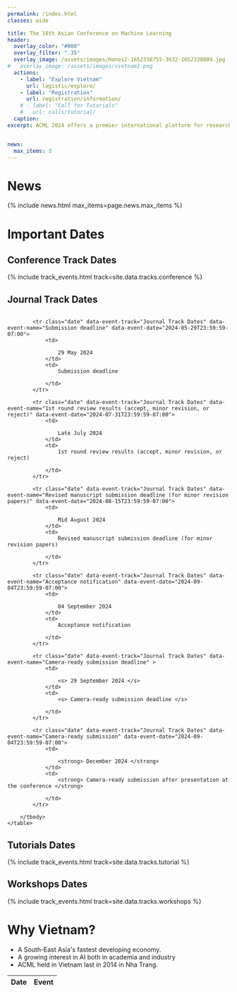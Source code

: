 ```yaml
---
permalink: /index.html
classes: wide

title: The 16th Asian Conference on Machine Learning
header:
  overlay_color: "#000"
  overlay_filter: ".35"
  overlay_image: /assets/images/Hanoi2-1652338755-3632-1652338809.jpg
#   overlay_image: /assets/images/vietnam1.png
  actions:
    - label: "Explore Vietnam"
      url: logistic/explore/
    - label: "Registration"
      url: registration/information/
    # - label: "Call for Tutorials"
    #   url: calls/tutorial/
  caption:
excerpt: ACML 2024 offers a premier international platform for researchers in Machine Learning and related disciplines to exchange innovative ideas, share progress, and showcase achievements. The conference will be held in person from December 5-8, 2024, in Hanoi, Vietnam.


news:
  max_items: 3
---
```


# News

{% include news.html max_items=page.news.max_items %}

# Important Dates

<div class="events">

<div class="article-container">
	<div class="article">
	<h2>Conference Track Dates</h2>

{% include track_events.html track=site.data.tracks.conference %}


</div>


<div class="article">
	<h2>Journal Track Dates</h2>

<div style="overflow-x:auto;"> <!-- Responsive table -->
	<table>
		<thead>
			<tr>
				<th>Date</th>
				<th>Event</th>
			</tr>
		</thead>
		<tbody>
			
			
			<tr class="date" data-event-track="Journal Track Dates" data-event-name="Submission deadline" data-event-date="2024-05-29T23:59:59-07:00">
				<td>
					
					29 May 2024
				</td>
				<td>
					Submission deadline

				</td>
			</tr>
			
			<tr class="date" data-event-track="Journal Track Dates" data-event-name="1st round review results (accept, minor revision, or reject)" data-event-date="2024-07-31T23:59:59-07:00">
				<td>
					
					Late July 2024
				</td>
				<td>
					1st round review results (accept, minor revision, or reject)

				</td>
			</tr>
			
			<tr class="date" data-event-track="Journal Track Dates" data-event-name="Revised manuscript submission deadline (for minor revision papers)" data-event-date="2024-08-15T23:59:59-07:00">
				<td>
					
					Mid August 2024
				</td>
				<td>
					Revised manuscript submission deadline (for minor revision papers)

				</td>
			</tr>
			
			<tr class="date" data-event-track="Journal Track Dates" data-event-name="Acceptance notification" data-event-date="2024-09-04T23:59:59-07:00">
				<td>
					
					04 September 2024
				</td>
				<td>
					Acceptance notification

				</td>
			</tr>
			
			<tr class="date" data-event-track="Journal Track Dates" data-event-name="Camera-ready submission deadline" >
				<td>
					
					<s> 29 September 2024 </s>
				</td>
				<td>
					<s> Camera-ready submission deadline </s>

				</td>
			</tr>

			<tr class="date" data-event-track="Journal Track Dates" data-event-name="Camera-ready submission" data-event-date="2024-09-04T23:59:59-07:00">
				<td>
					
					<strong> December 2024 </strong>
				</td>
				<td>
					<strong> Camera-ready submission after presentation at the conference </strong>

				</td>
			</tr>
			
		</tbody>
	</table>
</div>

<script id="track_events_journal-track-dates" type="application/json">
{"name":"Journal Track Dates","id":0,"dates":[{"date":"2024-05-29T23:59:59-07:00","name":"Submission deadline"},{"date":"2024-07-31T23:59:59-07:00","name":"1st round review results (accept, minor revision, or reject)"},{"date":"2024-08-15T23:59:59-07:00","name":"Revised manuscript submission deadline (for minor revision papers)"},{"date":"2024-09-04T23:59:59-07:00","name":"Acceptance notification"},{"date":"2024-09-29T23:59:59-07:00","name":"Camera-ready submission deadline"}]}
</script>
<script type="text/javascript">
	document.addEventListener('DOMContentLoaded', function() {
		var value = JSON.parse(document.getElementById("track_events_journal-track-dates").innerHTML);
		var tracks = { "Journal Track Dates": value };
	   	var dates = split_dates(tracks);

		// Strikethrough expired row
		for (var i = 0; i < dates['expired'].length; i++) {
			get_event_elem('.date', dates['expired'][i]).setAttribute("style", "color: gray;text-decoration: line-through;");
		}
		// Bold current row
		for (var i = 0; i < dates['current'].length; i++) {
			get_event_elem('.date', dates['current'][i]).setAttribute("style", "font-weight:bold;");
		}
	}, false);
</script>





</div>

<div class="article">
	<h2>Tutorials Dates</h2>

{% include track_events.html track=site.data.tracks.tutorial %}
</div>

<div class="article">
	<h2>Workshops Dates</h2>

{% include track_events.html track=site.data.tracks.workshops %}
</div>

</div>
</div>


# Why Vietnam?
* A South-East Asia's fastest developing economy.
* A growing interest in AI both in academia and industry
* ACML held in Vietnam last in 2014 in Nha Trang.
